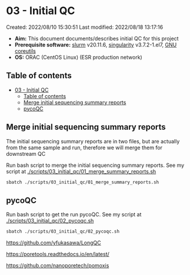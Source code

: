 # 03 - Initial QC

Created: 2022/08/10 15:30:51
Last modified: 2022/08/18 13:17:16

- **Aim:** This document documents/describes initial QC for this project
- **Prerequisite software:** [slurm](https://slurm.schedmd.com/overview.html) v20.11.6, [singularity](https://docs.sylabs.io/guides/3.1/user-guide/index.html) v3.7.2-1.el7, [GNU coreutils](https://www.gnu.org/software/coreutils/)
- **OS:** ORAC (CentOS Linux) (ESR production network)

## Table of contents

- [03 - Initial QC](#03---initial-qc)
  - [Table of contents](#table-of-contents)
  - [Merge initial sequencing summary reports](#merge-initial-sequencing-summary-reports)
  - [pycoQC](#pycoqc)

## Merge initial sequencing summary reports

The initial sequencing summary reports are in two files, but are actually from the same sample and run, therefore we will merge them for downstream QC

Run bash script to merge the initial sequencing summary reports. See my script at [./scripts/03_initial_qc/01_merge_summary_reports.sh](https://github.com/leahkemp/guinea_pore_c/blob/main/scripts/03_initial_qc/01_merge_summary_reports.sh)

```bash
sbatch ./scripts/03_initial_qc/01_merge_summary_reports.sh
```

## pycoQC

Run bash script to get the run pycoQC. See my script at [./scripts/03_initial_qc/02_pycoqc.sh](https://github.com/leahkemp/guinea_pore_c/blob/main/scripts/03_initial_qc/02_pycoqc.sh)

```bash
sbatch ./scripts/03_initial_qc/02_pycoqc.sh
```

https://github.com/yfukasawa/LongQC

https://poretools.readthedocs.io/en/latest/

https://github.com/nanoporetech/pomoxis
